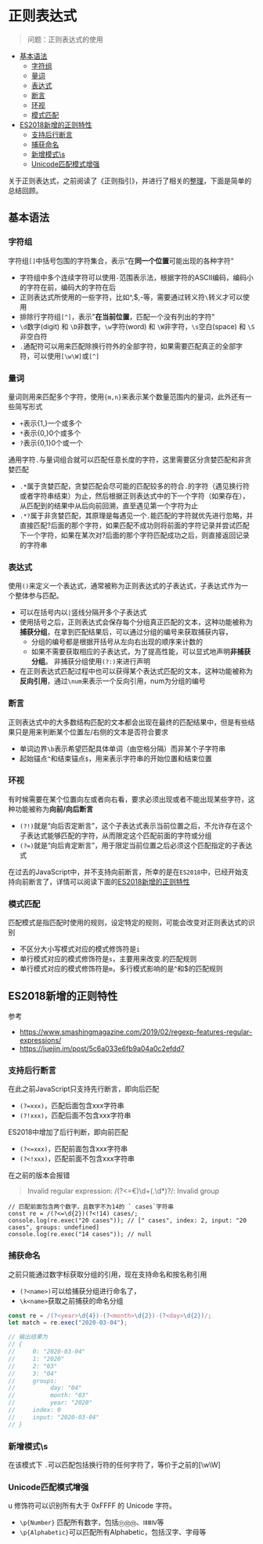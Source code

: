 正则表达式
===
> 问题：正则表达式的使用
<!-- TOC -->

- [基本语法](#基本语法)
    - [字符组](#字符组)
    - [量词](#量词)
    - [表达式](#表达式)
    - [断言](#断言)
    - [环视](#环视)
    - [模式匹配](#模式匹配)
- [ES2018新增的正则特性](#es2018新增的正则特性)
    - [支持后行断言](#支持后行断言)
    - [捕获命名](#捕获命名)
    - [新增模式\s](#新增模式\s)
    - [Unicode匹配模式增强](#unicode匹配模式增强)

<!-- /TOC -->

关于正则表达式，之前阅读了《正则指引》，并进行了相关的[整理](https://www.shymean.com/article/%E3%80%8A%E6%AD%A3%E5%88%99%E6%8C%87%E5%BC%95%E3%80%8B%E8%AF%BB%E4%B9%A6%E7%AC%94%E8%AE%B0)，下面是简单的总结回顾。

## 基本语法

### 字符组
字符组`[]`中括号包围的字符集合，表示“在**同一个位置**可能出现的各种字符“
* 字符组中多个连续字符可以使用`-`范围表示法，根据字符的ASCII编码，编码小的字符在前，编码大的字符在后
* 正则表达式所使用的一些字符，比如^,$,-等，需要通过转义符`\`转义才可以使用
* 排除行字符组`[^]`，表示"**在当前位置**，匹配一个没有列出的字符"
* `\d`数字(digit) 和 `\D`非数字，`\w`字符(word) 和 `\W`非字符，`\s`空白(space) 和 `\S`非空白符
* `.`通配符可以用来匹配除换行符外的全部字符，如果需要匹配真正的全部字符，可以使用`[\w\W]`或`[^]`

### 量词
量词则用来匹配多个字符，使用`{m,n}`来表示某个数量范围内的量词，此外还有一些简写形式
* `+`表示{1,}一个或多个
* `*`表示{0,}0个或多个
* `?`表示{0,1}0个或一个

通用字符`.`与量词组合就可以匹配任意长度的字符，这里需要区分贪婪匹配和非贪婪匹配
* `.*`属于贪婪匹配，贪婪匹配会尽可能的匹配较多的符合`.`的字符（遇见换行符或者字符串结束）为止，然后根据正则表达式中的下一个字符（如果存在），从匹配到的结果中从后向前回溯，直至遇见第一个字符为止
* `.*?`属于非贪婪匹配，其原理是每遇见一个`.`能匹配的字符就优先进行忽略，并直接匹配?后面的那个字符，如果匹配不成功则将前面的字符记录并尝试匹配下一个字符，如果在某次对?后面的那个字符匹配成功之后，则直接返回记录的字符串

### 表达式
使用`()`来定义一个表达式，通常被称为正则表达式的子表达式，子表达式作为一个整体参与匹配。
* 可以在括号内以`|`竖线分隔开多个子表达式
* 使用括号之后，正则表达式会保存每个分组真正匹配的文本，这种功能被称为**捕获分组**，在拿到匹配结果后，可以通过分组的编号来获取捕获内容，
    * 分组的编号都是根据开括号从左向右出现的顺序来计数的
    * 如果不需要获取相应的子表达式，为了提高性能，可以显式地声明**非捕获分组**。 非捕获分组使用`(?:)`来进行声明
* 在正则表达式匹配过程中也可以获得某个表达式匹配的文本，这种功能被称为**反向引用**，通过`\num`来表示一个反向引用，num为分组的编号

### 断言
正则表达式中的大多数结构匹配的文本都会出现在最终的匹配结果中，但是有些结果只是用来判断某个位置左/右侧的文本是否符合要求
* 单词边界`\b`表示希望匹配具体单词（由空格分隔）而非某个子字符串
* 起始锚点`^`和结束锚点`$`，用来表示字符串的开始位置和结束位置

### 环视
有时候需要在某个位置向左或者向右看，要求必须出现或者不能出现某些字符，这种功能被称为**向前/向后断言**
* `(?!)`就是“向后否定断言”，这个子表达式表示当前位置之后，不允许存在这个子表达式能够匹配的字符，从而限定这个匹配前面的字符或分组
* `(?=)`就是“向后肯定断言”，用于限定当前位置之后必须这个匹配指定的子表达式

在过去的JavaScript中，并不支持向前断言，所幸的是在`ES2018`中，已经开始支持向前断言了，详情可以阅读下面的[ES2018新增的正则特性](#ES2018新增的正则特性)

### 模式匹配
匹配模式是指匹配时使用的规则，设定特定的规则，可能会改变对正则表达式的识别
* 不区分大小写模式对应的模式修饰符是`i`
* 单行模式对应的模式修饰符是`s`，主要用来改变.的匹配规则
* 单行模式对应的模式修饰符是`m`，多行模式影响的是^和$的匹配规则


## ES2018新增的正则特性
参考
* https://www.smashingmagazine.com/2019/02/regexp-features-regular-expressions/
* https://juejin.im/post/5c6a033e6fb9a04a0c2efdd7

### 支持后行断言
在此之前JavaScript只支持先行断言，即向后匹配
* `(?=xxx)`，匹配后面包含xxx字符串
* `(?!xxx)`，匹配后面不包含xxx字符串

ES2018中增加了后行判断，即向前匹配
* `(?<=xxx)`，匹配前面包含xxx字符串
* `(?<!xxx)`，匹配前面不包含xxx字符串

在之前的版本会报错
> Invalid regular expression: /(?<=€)\d+(\.\d*)?/: Invalid group

```
// 匹配前面包含两个数字，且数字不为14的 ` cases`字符串
const re = /(?<=\d{2})(?<!14) cases/;
console.log(re.exec("20 cases")); // [" cases", index: 2, input: "20 cases", groups: undefined]
console.log(re.exec("14 cases")); // null
```

### 捕获命名
之前只能通过数字标获取分组的引用，现在支持命名和按名称引用
* `(?<name>)`可以给捕获分组进行命名了，
* `\k<name>`获取之前捕获的命名分组

```js
const re = /(?<year>\d{4})-(?<month>\d{2})-(?<day>\d{2})/;
let match = re.exec("2020-03-04");

// 输出结果为
// {
//     0: "2020-03-04"
//     1: "2020"
//     2: "03"
//     3: "04"
//     groups:
//          day: "04"
//          month: "03"
//          year: "2020"
//     index: 0
//     input: "2020-03-04"
// }
```

### 新增模式\s
在该模式下 `.`可以匹配包括换行符的任何字符了，等价于之前的[\w\W]

### Unicode匹配模式增强
u 修饰符可以识别所有大于 0xFFFF 的 Unicode 字符。
* `\p{Number}` 匹配所有数字，包括`㉛㉜㉝`、`ⅠⅡⅢⅣ`等
* `\p{Alphabetic}`可以匹配所有Alphabetic，包括汉字、字母等